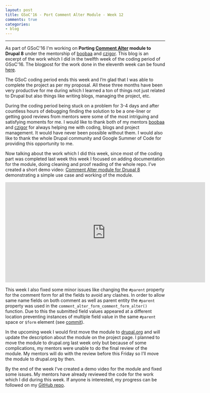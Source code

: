 ```yaml
---
layout: post
title: GSoC'16 - Port Comment Alter Module - Week 12
comments: true
categories:
- blog
---
```


---

As part of GSoC'16 I'm working on **Porting [Comment Alter][] module to Drupal 8** under the mentorship of [boobaa][] and [czigor][]. This blog is an excerpt of the work which I did in the twelfth week of the coding period of GSoC'16. The blogpost for the work done in the eleventh week can be found [here][previous_blog].

The GSoC coding period ends this week and I’m glad that I was able to complete the project as per my proposal. All these three months have been very productive for me during which I learned a ton of things not just related to Drupal but also things like writing blogs, managing the project, etc.

During the coding period being stuck on a problem for 3-4 days and after countless hours of debugging finding the solution to be a one-liner or getting good reviews from mentors were some of the most intriguing and satisfying moments for me. I would like to thank both of my mentors [boobaa][] and [czigor][] for always helping me with coding, blogs and project management. It would have never been possible without them. I would also like to thank the whole Drupal community  and Google Summer of Code for providing this opportunity to me.

Now talking about the work which I did this week, since most of the coding part was completed last week this week I focused on adding documentation for the module, doing cleaning and proof reading of the whole repo. I’ve created a short demo video: [Comment Alter module for Drupal 8][screencast] demonstrating a simple use case and working of the module.

<iframe width="630" height="315" src="https://www.youtube.com/embed/9ZJqlbrPwxY" frameborder="0" allowfullscreen></iframe><br />

This week I also fixed some minor issues like changing the `#parent` property for the comment form for all the fields to avoid any clashes. In order to allow same name fields on both comment as well as parent entity the `#parent` property was used in the `comment_alter_form_comment_form_alter()` function. Due to this the submitted field values appeared at a different location preventing instances of multiple field value in the same `#parent` space or `$form` element (see [commit][]).

In the upcoming week I would first move the module to [drupal.org][d.o.] and will update the description about the module on the project page. I planned to move the module to drupal.org last week only but because of some complications, my mentors were unable to do the final review of the module. My mentors will do with the review before this Friday so I’ll move the module to drupal.org by then.

By the end of the week I’ve created a demo video for the module and fixed some issues. My mentors have already reviewed the code for the work which I did during this week. If anyone is interested, my progress can be followed on my [GitHub repo][github_repo].


[boobaa]:https://www.drupal.org/u/boobaa
[czigor]:https://www.drupal.org/u/czigor
[github_repo]:https://github.com/anchal29/comment_alter
[previous_blog]:../08/GSoC-16-Port-Comment-Alter-Module-Week-11.html
[d.o.]:https://www.drupal.org/
[commit]:https://github.com/anchal29/comment_alter/commit/161cf5ea9671d6772d8963610d1b7cc359c8ebe2
[screencast]:https://www.youtube.com/watch?v=9ZJqlbrPwxY
[Comment Alter]:https://www.drupal.org/project/comment_alter
